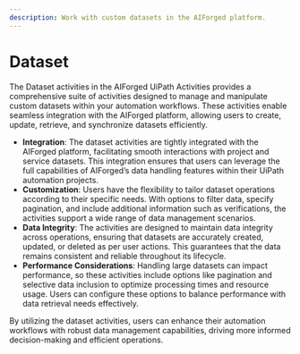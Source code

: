 ```yaml
---
description: Work with custom datasets in the AIForged platform.
---
```


# Dataset

The Dataset activities in the AIForged UiPath Activities provides a comprehensive suite of activities designed to manage and manipulate custom datasets within your automation workflows. These activities enable seamless integration with the AIForged platform, allowing users to create, update, retrieve, and synchronize datasets efficiently.

* **Integration**: The dataset activities are tightly integrated with the AIForged platform, facilitating smooth interactions with project and service datasets. This integration ensures that users can leverage the full capabilities of AIForged’s data handling features within their UiPath automation projects.
* **Customization**: Users have the flexibility to tailor dataset operations according to their specific needs. With options to filter data, specify pagination, and include additional information such as verifications, the activities support a wide range of data management scenarios.
* **Data Integrity**: The activities are designed to maintain data integrity across operations, ensuring that datasets are accurately created, updated, or deleted as per user actions. This guarantees that the data remains consistent and reliable throughout its lifecycle.
* **Performance Considerations**: Handling large datasets can impact performance, so these activities include options like pagination and selective data inclusion to optimize processing times and resource usage. Users can configure these options to balance performance with data retrieval needs effectively.

By utilizing the dataset activities, users can enhance their automation workflows with robust data management capabilities, driving more informed decision-making and efficient operations.
